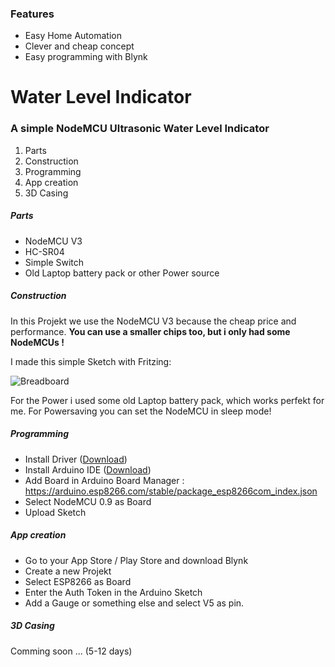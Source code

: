 ### Features

- Easy Home Automation 
- Clever and cheap concept
- Easy programming with Blynk

# Water Level Indicator
### A simple NodeMCU Ultrasonic Water Level Indicator

1. Parts
2. Construction
3. Programming
4. App creation
5. 3D Casing

##### Parts
- NodeMCU V3
- HC-SR04
- Simple Switch
- Old Laptop battery pack or other Power source

##### Construction
In this Projekt we use the NodeMCU V3 because the cheap price and performance.
**You can use a smaller chips too, but i only had some NodeMCUs !**

I made this simple Sketch with Fritzing:

![Breadboard](https://cloud.nexusserv.eu/index.php/apps/files_sharing/publicpreview/sZyraXTyBXX8yse?x=1880&y=589&a=true&file=Wasserstand_Steckplatine.png&scalingup=0 "Breadboard")

For the Power i used some old Laptop battery pack, which works perfekt for me.
For Powersaving you can set the NodeMCU in sleep mode!

##### Programming
- Install Driver ([Download](https://www.silabs.com/products/development-tools/software/usb-to-uart-bridge-vcp-drivers "Download"))
- Install Arduino IDE ([Download](https://www.arduino.cc/en/main/software "Download"))
- Add Board in Arduino Board Manager : https://arduino.esp8266.com/stable/package_esp8266com_index.json
- Select NodeMCU 0.9 as Board
- Upload Sketch

##### App creation 
- Go to your App Store / Play Store and download Blynk
- Create a new Projekt
- Select ESP8266 as Board
- Enter the Auth Token in the Arduino Sketch
- Add a Gauge or something else and select V5 as pin. 

##### 3D Casing
Comming soon ... (5-12 days)
